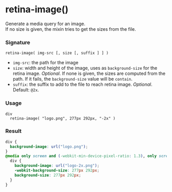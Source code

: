 # retina-image()

Generate a media query for an image.  
If no size is given, the mixin tries to get the sizes from the file.

### Signature

`retina-image( img-src [, size [, suffix ] ] )`

* `img-src`: the path for the image
* `size`: width and height of the image, uses as `background-size` for the retina image. *Optional*. If none is given, the sizes are computed from the path. If it fails, the `background-size` value will be `contain`.
* `suffix`: the suffix to add to the file to reach retina image. *Optional*. Default: `@2x`.

### Usage

```stylus
div
  retina-image( "logo.png", 277px 292px, "-2x" )
```

### Result

```css
div {
  background-image: url("logo.png");
}
@media only screen and (-webkit-min-device-pixel-ratio: 1.3), only screen and (min--moz-device-pixel-ratio: 1.3), only screen and (-o-min-device-pixel-ratio: 1.3/1), only screen and (min-device-pixel-ratio: 1.3), only screen and (min-resolution: 125dpi), only screen and (min-resolution: 1.3dppx) {
  div {
    background-image: url("logo-2x.png");
    -webkit-background-size: 277px 292px;
    background-size: 277px 292px;
  }
}
```
